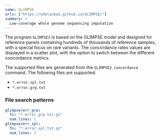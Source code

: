 ```yaml
---
name: GLIMPSE
urls: ["https://odelaneau.github.io/GLIMPSE/"]
summary: >
  Low-coverage whole genome sequencing imputation
---
```


The program `GLIMPSE2` is based on the GLIMPSE model and designed for reference panels containing
hundreds of thousands of reference samples, with a special focus on rare variants.
The concordance rates values are displayed in a scatter plot, with the option to switch between
the different concordance metrics.

The supported files are generated from the `GLIMPSE2_concordance` command. The following files are supported:

- `*.error.spl.txt`
- `*.error.grp.txt`

### File search patterns

```yaml
glimpse/err_grp:
  fn: "*.error.grp.txt.gz"
  num_lines: 1
glimpse/err_spl:
  fn: "*.error.spl.txt.gz"
  num_lines: 1
```
